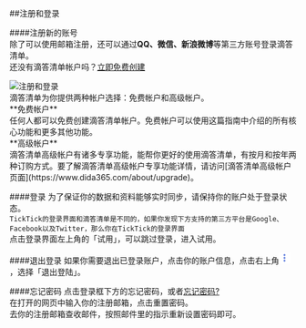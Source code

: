 ##注册和登录

####注册新的账号
<br >除了可以使用邮箱注册，还可以通过**QQ、微信、新浪微博**等第三方账号登录滴答清单。
<br >还没有滴答清单帐户吗？[立即免费创建](https://dida365.com/signup)

<img src="../images/images_android/3108.png" title="注册和登录" />
<br >滴答清单为你提供两种帐户选择：免费帐户和高级帐户。
<br >**免费帐户**
<br >任何人都可以免费创建滴答清单帐户。免费帐户可以使用这篇指南中介绍的所有核心功能和更多其他功能。
<br >**高级帐户**
<br >滴答清单高级帐户有诸多专享功能，能帮你更好的使用滴答清单，有按月和按年两种订购方式。要了解滴答清单高级帐户专享功能详情，请访问[滴答清单高级帐户页面](https://www.dida365.com/about/upgrade)。

####登录
为了保证你的数据和资料能够实时同步，请保持你的账户处于登录状态。
<br >`TickTick的登录界面和滴答清单是不同的，如果你发现下方支持的第三方平台是Google、Facebook以及Twitter，那么你在TickTick的登录界面`
<br >点击登录界面左上角的「试用」，可以跳过登录，进入试用。

####退出登录
如果你需要退出已登录账户，点击你的账户信息，点击右上角<img src="../images/images_android/image001.png" title="更多" width="20" />，选择「退出登陆」。


####忘记密码
点击登录框下方的忘记密码，或者[忘记密码?](https://www.dida365.com/sign/requestRestPassword)
<br >在打开的网页中输入你的注册邮箱，点击重置密码。
<br >去你的注册邮箱查收邮件，按照邮件里的指示重新设置密码即可。
